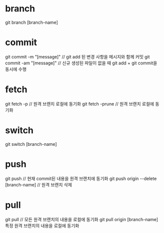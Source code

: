 # branch
git branch [branch-name]

# commit
git commit -m "[message]" // git add 된 변경 사항을 메시지와 함께 커밋
git commit -am "[message]" // 신규 생성된 파일이 없을 때 git add + git commit을 동시에 수행

# fetch
git fetch -p // 원격 브랜치 로컬에 동기화
git fetch -prune // 원격 브랜치 로컬에 동기화

# switch
git switch [branch-name]

# push
git push // 현재 commit된 내용을 원격 브랜치에 동기화
git push origin --delete [branch-name] // 원격 브랜치 삭제

# pull
git pull // 모든 원격 브랜치의 내용을 로컬에 동기화
git pull origin [branch-name] 특정 원격 브랜치의 내용을 로컬에 동기화
